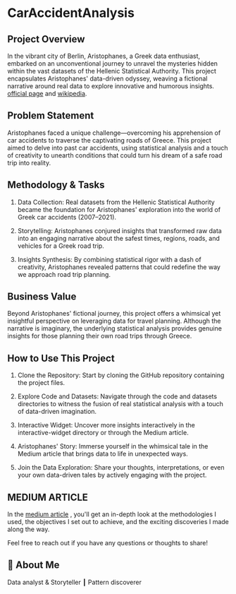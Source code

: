 # CarAccidentAnalysis

## Project Overview

In the vibrant city of Berlin, Aristophanes, a Greek data enthusiast, embarked on an unconventional journey to unravel the mysteries hidden within the vast datasets of the Hellenic Statistical Authority. This project encapsulates Aristophanes' data-driven odyssey, weaving a fictional narrative around real data to explore innovative and humorous insights. [official page](https://nightstalkerband.com/) and [wikipedia](https://en.wikipedia.org/wiki/Night_Stalker).

## Problem Statement
Aristophanes faced a unique challenge—overcoming his apprehension of car accidents to traverse the captivating roads of Greece. This project aimed to delve into past car accidents, using statistical analysis and a touch of creativity to unearth conditions that could turn his dream of a safe road trip into reality.

## Methodology & Tasks

1. Data Collection: 
 Real datasets from the Hellenic Statistical Authority became the foundation for Aristophanes' exploration into the world of Greek car accidents (2007–2021).

2. Storytelling:
   Aristophanes conjured insights that transformed raw data into an engaging narrative about the safest times, regions, roads, and vehicles for a Greek road trip.

3. Insights Synthesis:  By combining statistical rigor with a dash of creativity, Aristophanes revealed patterns that could redefine the way we approach road trip planning.

   
## Business Value

Beyond Aristophanes' fictional journey, this project offers a whimsical yet insightful perspective on leveraging data for travel planning. Although the narrative is imaginary, the underlying statistical analysis provides genuine insights for those planning their own road trips through Greece.

## How to Use This Project

1. Clone the Repository: Start by cloning the GitHub repository containing the project files.

2. Explore Code and Datasets: Navigate through the code and datasets directories to witness the fusion of real statistical analysis with a touch of data-driven imagination.

3. Interactive Widget: Uncover more insights interactively in the interactive-widget directory or through the Medium article.

4. Aristophanes' Story: Immerse yourself in the whimsical tale in the Medium article that brings data to life in unexpected ways.

5. Join the Data Exploration: Share your thoughts, interpretations, or even your own data-driven tales by actively engaging with the project.

## MEDIUM ARTICLE

In the [medium article](https://medium.com/@dimmakriss/natural-language-processing-and-sentiment-analysis-on-music-lyrics-7af53192945b)
, you'll get an in-depth look at the methodologies I used, the objectives I set out to achieve, and the exciting discoveries I made along the way. 

Feel free to reach out if you have any questions or thoughts to share! 

## 🚀 About Me
Data analyst & Storyteller ┃ Pattern discoverer 
